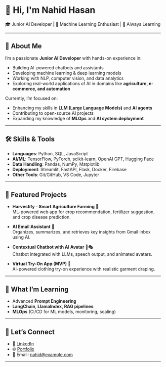 # 👋 Hi, I'm Nahid Hasan  

🎓 Junior AI Developer | 🤖 Machine Learning Enthusiast | 🌱 Always Learning  

---

## 🚀 About Me  
I’m a passionate **Junior AI Developer** with hands-on experience in:  
- Building AI-powered chatbots and assistants  
- Developing machine learning & deep learning models  
- Working with NLP, computer vision, and data analytics  
- Exploring real-world applications of AI in domains like **agriculture, e-commerce, and automation**  

Currently, I’m focused on:  
- Enhancing my skills in **LLM (Large Language Models)** and **AI agents**  
- Contributing to open-source AI projects  
- Expanding my knowledge of **MLOps** and **AI system deployment**  

---

## 🛠️ Skills & Tools  
- **Languages**: Python, SQL, JavaScript  
- **AI/ML**: TensorFlow, PyTorch, scikit-learn, OpenAI GPT, Hugging Face  
- **Data Handling**: Pandas, NumPy, Matplotlib  
- **Deployment**: Streamlit, FastAPI, Flask, Docker, Firebase  
- **Other Tools**: Git/GitHub, VS Code, Jupyter  

---

## 📂 Featured Projects  
- **Harvestify - Smart Agriculture Farming** 🌾  
  ML-powered web app for crop recommendation, fertilizer suggestion, and crop disease prediction.  

- **AI Email Assistant** 📧  
  Organizes, summarizes, and retrieves key insights from Gmail inbox using AI.  

- **Contextual Chatbot with AI Avatar** 🤖🎭  
  Chatbot integrated with LLMs, speech output, and animated avatars.  

- **Virtual Try-On App (MVP)** 👕  
  AI-powered clothing try-on experience with realistic garment draping.  

---

## 🌱 What I’m Learning  
- Advanced **Prompt Engineering**  
- **LangChain, LlamaIndex, RAG pipelines**  
- **MLOps** (CI/CD for ML models, monitoring, scaling)  

---

## 🤝 Let’s Connect  
- 💼 [LinkedIn](#)  
- 🌐 [Portfolio](#)  
- 📧 Email: nahid@example.com  

---
